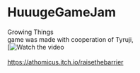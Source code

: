 # HuuugeGameJam
Growing Things<br>
game was made with cooperation of Tyruji,<br>
[![Watch the video](https://www.youtube.com/watch?v=Fm59C302S6E&t=65s)
<br><br>
https://athomicus.itch.io/raisethebarrier
 
